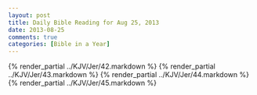 ```yaml
---
layout: post
title: Daily Bible Reading for Aug 25, 2013
date: 2013-08-25
comments: true
categories: [Bible in a Year]
---
```

{% render_partial ../KJV/Jer/42.markdown %}
{% render_partial ../KJV/Jer/43.markdown %}
{% render_partial ../KJV/Jer/44.markdown %}
{% render_partial ../KJV/Jer/45.markdown %}
